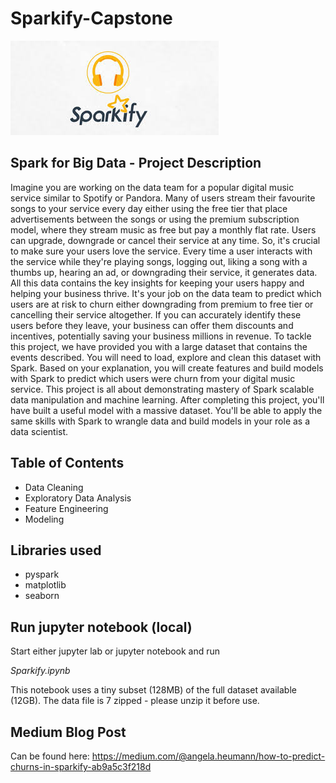# Sparkify-Capstone


![Sparkify Logo](sparkify.jpg)

## Spark for Big Data - Project Description
Imagine you are working on the data team for a popular digital music service similar to Spotify or Pandora. Many of users stream their favourite songs to your service every day either using the free tier that place advertisements between the songs or using the premium subscription model, where they stream music as free but pay a monthly flat rate. Users can upgrade, downgrade or cancel their service at any time. So, it's crucial to make sure your users love the service. Every time a user interacts with the service while they're playing songs, logging out, liking a song with a thumbs up, hearing an ad, or downgrading their service, it generates data. All this data contains the key insights for keeping your users happy and helping your business thrive. It's your job on the data team to predict which users are at risk to churn either downgrading from premium to free tier or cancelling their service altogether. If you can accurately identify these users before they leave, your business can offer them discounts and incentives, potentially saving your business millions in revenue. To tackle this project, we have provided you with a large dataset that contains the events described. You will need to load, explore and clean this dataset with Spark. Based on your explanation, you will create features and build models with Spark to predict which users were churn from your digital music service. This project is all about demonstrating mastery of Spark scalable data manipulation and machine learning. After completing this project, you'll have built a useful model with a massive dataset. You'll be able to apply the same skills with Spark to wrangle data and build models in your role as a data scientist. 

## Table of Contents
* Data Cleaning
* Exploratory Data Analysis
* Feature Engineering
* Modeling

## Libraries used
* pyspark
* matplotlib
* seaborn

## Run jupyter notebook (local)
Start either jupyter lab or jupyter notebook and run

*Sparkify.ipynb*

This notebook uses a tiny subset (128MB) of the full dataset available (12GB). The data file is 7 zipped - please unzip it before use.

## Medium Blog Post

Can be found here: https://medium.com/@angela.heumann/how-to-predict-churns-in-sparkify-ab9a5c3f218d
